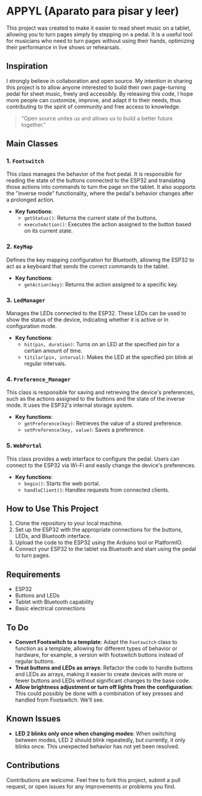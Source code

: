 # APPYL (Aparato para pisar y leer)

This project was created to make it easier to read sheet music on a tablet, allowing you to turn pages simply by stepping on a pedal. It is a useful tool for musicians who need to turn pages without using their hands, optimizing their performance in live shows or rehearsals.

## Inspiration

I strongly believe in collaboration and open source. My intention in sharing this project is to allow anyone interested to build their own page-turning pedal for sheet music, freely and accessibly. By releasing this code, I hope more people can customize, improve, and adapt it to their needs, thus contributing to the spirit of community and free access to knowledge.

> "Open source unites us and allows us to build a better future together."

## Main Classes

### 1. `Footswitch`
This class manages the behavior of the foot pedal. It is responsible for reading the state of the buttons connected to the ESP32 and translating those actions into commands to turn the page on the tablet. It also supports the "inverse mode" functionality, where the pedal's behavior changes after a prolonged action.

- **Key functions**:
  - `getStatus()`: Returns the current state of the buttons.
  - `executeAction()`: Executes the action assigned to the button based on its current state.

### 2. `KeyMap`
Defines the key mapping configuration for Bluetooth, allowing the ESP32 to act as a keyboard that sends the correct commands to the tablet.

- **Key functions**:
  - `getAction(key)`: Returns the action assigned to a specific key.

### 3. `LedManager`
Manages the LEDs connected to the ESP32. These LEDs can be used to show the status of the device, indicating whether it is active or in configuration mode.

- **Key functions**:
  - `hit(pin, duration)`: Turns on an LED at the specified pin for a certain amount of time.
  - `titilar(pin, interval)`: Makes the LED at the specified pin blink at regular intervals.

### 4. `Preference_Manager`
This class is responsible for saving and retrieving the device's preferences, such as the actions assigned to the buttons and the state of the inverse mode. It uses the ESP32's internal storage system.

- **Key functions**:
  - `getPreference(key)`: Retrieves the value of a stored preference.
  - `setPreference(key, value)`: Saves a preference.

### 5. `WebPortal`
This class provides a web interface to configure the pedal. Users can connect to the ESP32 via Wi-Fi and easily change the device's preferences.

- **Key functions**:
  - `begin()`: Starts the web portal.
  - `handleClient()`: Handles requests from connected clients.

## How to Use This Project

1. Clone the repository to your local machine.
2. Set up the ESP32 with the appropriate connections for the buttons, LEDs, and Bluetooth interface.
3. Upload the code to the ESP32 using the Arduino tool or PlatformIO.
4. Connect your ESP32 to the tablet via Bluetooth and start using the pedal to turn pages.

## Requirements

- ESP32
- Buttons and LEDs
- Tablet with Bluetooth capability
- Basic electrical connections

## To Do

- **Convert Footswitch to a template**: Adapt the `Footswitch` class to function as a template, allowing for different types of behavior or hardware, for example, a version with footswitch buttons instead of regular buttons.
- **Treat buttons and LEDs as arrays**: Refactor the code to handle buttons and LEDs as arrays, making it easier to create devices with more or fewer buttons and LEDs without significant changes to the base code.
- **Allow brightness adjustment or turn off lights from the configuration**: This could possibly be done with a combination of key presses and handled from Footswitch. We’ll see.

## Known Issues

- **LED 2 blinks only once when changing modes**: When switching between modes, LED 2 should blink repeatedly, but currently, it only blinks once. This unexpected behavior has not yet been resolved.

## Contributions

Contributions are welcome. Feel free to fork this project, submit a pull request, or open issues for any improvements or problems you find.
